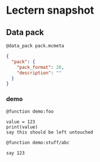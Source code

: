 # Lectern snapshot

## Data pack

`@data_pack pack.mcmeta`

```json
{
  "pack": {
    "pack_format": 26,
    "description": ""
  }
}
```

### demo

`@function demo:foo`

```mcfunction
value = 123
print(value)
say this should be left untouched
```

`@function demo:stuff/abc`

```mcfunction
say 123
```
